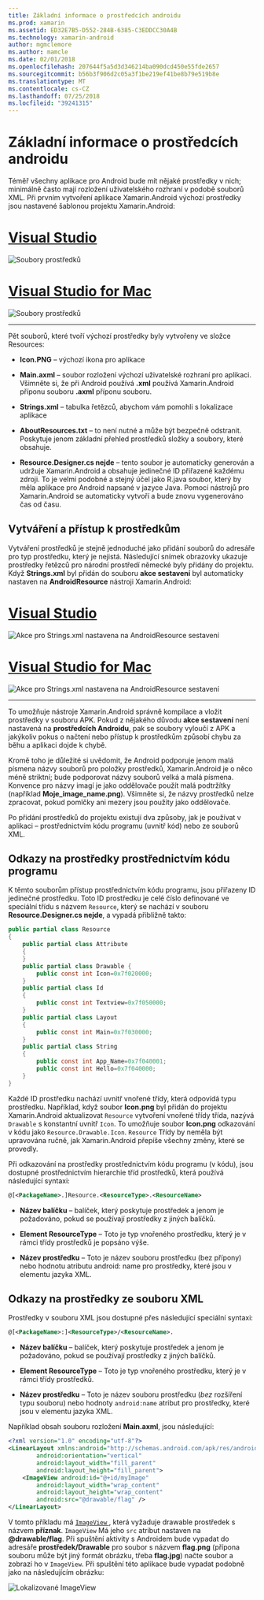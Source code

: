 ```yaml
---
title: Základní informace o prostředcích androidu
ms.prod: xamarin
ms.assetid: ED32E7B5-D552-284B-6385-C3EDDCC30A4B
ms.technology: xamarin-android
author: mgmclemore
ms.author: mamcle
ms.date: 02/01/2018
ms.openlocfilehash: 207644f5a5d3d346214ba090dcd450e55fde2657
ms.sourcegitcommit: b56b3f906d2c05a3f1be219ef41be8b79e519b8e
ms.translationtype: MT
ms.contentlocale: cs-CZ
ms.lasthandoff: 07/25/2018
ms.locfileid: "39241315"
---
```

# <a name="android-resource-basics"></a>Základní informace o prostředcích androidu

Téměř všechny aplikace pro Android bude mít nějaké prostředky v nich; minimálně často mají rozložení uživatelského rozhraní v podobě souborů XML. Při prvním vytvoření aplikace Xamarin.Android výchozí prostředky jsou nastavené šablonou projektu Xamarin.Android:

# <a name="visual-studiotabvswin"></a>[Visual Studio](#tab/vswin)

![Soubory prostředků](android-resource-basics-images/01-resource-files-vs.png)
 
# <a name="visual-studio-for-mactabvsmac"></a>[Visual Studio for Mac](#tab/vsmac)

![Soubory prostředků](android-resource-basics-images/01-resource-files-xs.png)
 
-----

Pět souborů, které tvoří výchozí prostředky byly vytvořeny ve složce Resources:

-  **Icon.PNG** &ndash; výchozí ikona pro aplikace

-  **Main.axml** &ndash; soubor rozložení výchozí uživatelské rozhraní pro aplikaci. Všimněte si, že při Android používá **.xml** používá Xamarin.Android příponu souboru **.axml** příponu souboru.

-  **Strings.xml** &ndash; tabulka řetězců, abychom vám pomohli s lokalizace aplikace

-  **AboutResources.txt** &ndash; to není nutné a může být bezpečně odstranit. Poskytuje jenom základní přehled prostředků složky a soubory, které obsahuje.

-  **Resource.Designer.cs nejde** &ndash; tento soubor je automaticky generován a udržuje Xamarin.Android a obsahuje jedinečné ID přiřazené každému zdroji. To je velmi podobné a stejný účel jako R.java soubor, který by měla aplikace pro Android napsané v jazyce Java. Pomocí nástrojů pro Xamarin.Android se automaticky vytvoří a bude znovu vygenerováno čas od času.


## <a name="creating-and-accessing-resources"></a>Vytváření a přístup k prostředkům

Vytváření prostředků je stejně jednoduché jako přidání souborů do adresáře pro typ prostředku, který je nejistá. Následující snímek obrazovky ukazuje prostředky řetězců pro národní prostředí německé byly přidány do projektu. Když **Strings.xml** byl přidán do souboru **akce sestavení** byl automaticky nastaven na **AndroidResource** nástroji Xamarin.Android:

# <a name="visual-studiotabvswin"></a>[Visual Studio](#tab/vswin)

![Akce pro Strings.xml nastavena na AndroidResource sestavení](android-resource-basics-images/02-build-action-vs.png)
 
# <a name="visual-studio-for-mactabvsmac"></a>[Visual Studio for Mac](#tab/vsmac)

![Akce pro Strings.xml nastavena na AndroidResource sestavení](android-resource-basics-images/02-build-action-xs.png)
 
-----
 

To umožňuje nástroje Xamarin.Android správně kompilace a vložit prostředky v souboru APK. Pokud z nějakého důvodu **akce sestavení** není nastavená na **prostředcích Androidu**, pak se soubory vyloučí z APK a jakýkoliv pokus o načtení nebo přístup k prostředkům způsobí chybu za běhu a aplikaci dojde k chybě.

Kromě toho je důležité si uvědomit, že Android podporuje jenom malá písmena názvy souborů pro položky prostředků, Xamarin.Android je o něco méně striktní; bude podporovat názvy souborů velká a malá písmena. Konvence pro názvy imagí je jako oddělovače použít malá podtržítky (například **Moje\_image\_name.png**). Všimněte si, že názvy prostředků nelze zpracovat, pokud pomlčky ani mezery jsou použity jako oddělovače.

Po přidání prostředků do projektu existují dva způsoby, jak je používat v aplikaci &ndash; prostřednictvím kódu programu (uvnitř kód) nebo ze souborů XML.


## <a name="referencing-resources-programmatically"></a>Odkazy na prostředky prostřednictvím kódu programu

K těmto souborům přístup prostřednictvím kódu programu, jsou přiřazeny ID jedinečné prostředku. Toto ID prostředku je celé číslo definované ve speciální třídu s názvem `Resource`, který se nachází v souboru **Resource.Designer.cs nejde**, a vypadá přibližně takto:

```csharp
public partial class Resource
{
    public partial class Attribute
    {
    }
    public partial class Drawable {
        public const int Icon=0x7f020000;
    }
    public partial class Id
    {
        public const int Textview=0x7f050000;
    }
    public partial class Layout
    {
        public const int Main=0x7f030000;
    }
    public partial class String
    {
        public const int App_Name=0x7f040001;
        public const int Hello=0x7f040000;
    }
}
```

Každé ID prostředku nachází uvnitř vnořené třídy, která odpovídá typu prostředku. Například, když soubor **Icon.png** byl přidán do projektu Xamarin.Android aktualizovat `Resource` vytvoření vnořené třídy třída, nazývá `Drawable` s konstantní uvnitř `Icon`.
To umožňuje soubor **Icon.png** odkazování v kódu jako `Resource.Drawable.Icon`. `Resource` Třídy by neměla být upravována ručně, jak Xamarin.Android přepíše všechny změny, které se provedly.

Při odkazování na prostředky prostřednictvím kódu programu (v kódu), jsou dostupné prostřednictvím hierarchie tříd prostředků, která používá následující syntaxi:

```xml
@[<PackageName>.]Resource.<ResourceType>.<ResourceName>
```

-  **Název balíčku** &ndash; balíček, který poskytuje prostředek a jenom je požadováno, pokud se používají prostředky z jiných balíčků.

-  **Element ResourceType** &ndash; Toto je typ vnořeného prostředku, který je v rámci třídy prostředků je popsáno výše.

-  **Název prostředku** &ndash; Toto je název souboru prostředku (bez přípony) nebo hodnotu atributu android: name pro prostředky, které jsou v elementu jazyka XML.


## <a name="referencing-resources-from-xml"></a>Odkazy na prostředky ze souboru XML

Prostředky v souboru XML jsou dostupné přes následující speciální syntaxi:

```xml
@[<PackageName>:]<ResourceType>/<ResourceName>.
```

-  **Název balíčku** &ndash; balíček, který poskytuje prostředek a jenom je požadováno, pokud se používají prostředky z jiných balíčků.

-  **Element ResourceType** &ndash; Toto je typ vnořeného prostředku, který je v rámci třídy prostředků.

-  **Název prostředku** &ndash; Toto je název souboru prostředku (*bez* rozšíření typu souboru) nebo hodnoty `android:name` atribut pro prostředky, které jsou v elementu jazyka XML.

Například obsah souboru rozložení **Main.axml**, jsou následující:

```xml
<?xml version="1.0" encoding="utf-8"?>
<LinearLayout xmlns:android="http://schemas.android.com/apk/res/android"
        android:orientation="vertical"
        android:layout_width="fill_parent"
        android:layout_height="fill_parent">
    <ImageView android:id="@+id/myImage"
        android:layout_width="wrap_content"
        android:layout_height="wrap_content"
        android:src="@drawable/flag" />
</LinearLayout>
```

V tomto příkladu má [ `ImageView` ](https://github.com/xamarin/recipes/tree/master/Recipes/android/controls/imageview) , která vyžaduje drawable prostředek s názvem **příznak**. `ImageView` Má jeho `src` atribut nastaven na **@drawable/flag**. Při spuštění aktivity s Androidem bude vypadat do adresáře **prostředek/Drawable** pro soubor s názvem **flag.png** (přípona souboru může být jiný formát obrázku, třeba **flag.jpg**) načte soubor a zobrazí ho v `ImageView`.
Při spuštění této aplikace bude vypadat podobně jako na následujícím obrázku:

![Lokalizované ImageView](android-resource-basics-images/03-localized-screenshot.png)

